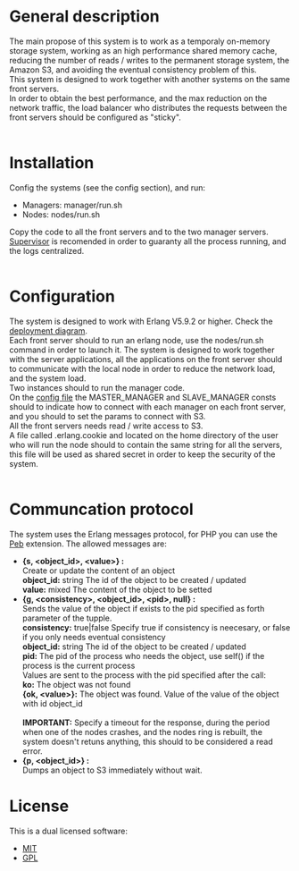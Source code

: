 # General description
The main propose of this system is to work as a temporaly on-memory storage system, working as an high performance shared memory cache, reducing the number of reads / writes to the permanent storage system, the Amazon S3, and avoiding the eventual consistency problem of this.<br />
This system is designed to work together with another systems on the same front servers.<br />
In order to obtain the best performance, and the max reduction on the network traffic, the load balancer who distributes the requests between the front servers should be configured as "sticky".<br />
<br/>
# Installation
Config the systems (see the config section), and run:<br />
* Managers: manager/run.sh
* Nodes: nodes/run.sh

Copy the code to all the front servers and to the two manager servers.<br />
[Supervisor](http://pypi.python.org/pypi/supervisor) is recomended in order to guaranty all the process running, and the logs centralized.<br />
<br />
# Configuration
The system is designed to work with Erlang V5.9.2 or higher. Check the [deployment diagram](https://github.com/alonsovidales/Brain/blob/master/docs/brain_deployment_diagram.png).<br />
Each front server should to run an erlang node, use the nodes/run.sh command in order to launch it. The system is designed to work together with the server applications, all the applications on the front server should to communicate with the local node in order to reduce the network load, and the system load.<br />
Two instances should to run the manager code.<br />
On the [config file](https://github.com/alonsovidales/Brain/blob/master/shared/config.hrl) the MASTER_MANAGER and SLAVE_MANAGER consts should to indicate how to connect with each manager on each front server, and you should to set the params to connect with S3.<br />
All the front servers needs read / write access to S3.<br />
A file called .erlang.cookie  and located on the home directory of the user who will run the node should to contain the same string for all the servers, this file will be used as shared secret in order to keep the security of the system.<br />
<br />
# Communcation protocol
The system uses the Erlang messages protocol, for PHP you can use the [Peb](http://code.google.com/p/mypeb/) extension. The allowed messages are:<br />
* <b>{s, &lt;object_id&gt;, &lt;value&gt;} :</b><br />
    Create or update the content of an object<br />
        <b>object_id:</b> string The id of the object to be created / updated<br />
        <b>value:</b> mixed The content of the object to be setted
* <b>{g, &lt;consistency&gt;, &lt;object_id&gt;, &lt;pid&gt;, null} :</b><br />
    Sends the value of the object if exists to the pid specified as forth parameter of the tupple.<br />
        <b>consistency:</b> true|false Specify true if consistency is neecesary, or false if you only needs eventual consistency<br />
        <b>object_id:</b> string The id of the object to be created / updated<br/>
        <b>pid:</b> The pid of the process who needs the object, use self() if the process is the current process<br />
    Values are sent to the process with the pid specified after the call:<br />
        <b>ko:</b> The object was not found<br />
        <b>{ok, &lt;value&gt;}:</b> The object was found. Value of the value of the object with id object_id<br />
    <br />
    <b>IMPORTANT:</b> Specify a timeout for the response, during the period when one of the nodes crashes, and the nodes ring is rebuilt, the system doesn't retuns anything, this should to be considered a read error.<br />
* <b>{p, &lt;object_id&gt;} :</b><br />
    Dumps an object to S3 immediately without wait.<br />

# License
This is a dual licensed software:<br />
* [MIT](http://opensource.org/licenses/MIT)
* [GPL](http://www.gnu.org/licenses/gpl.html)
